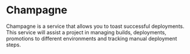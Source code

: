# Champagne

Champagne is a service that allows you to toast successful deployments. This service will assist a project in managing builds,
deployments, promotions to different environments and tracking manual deployment steps.
